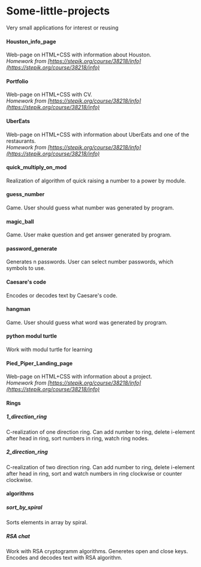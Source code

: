 # Some-little-projects
Very small applications for interest or reusing

#### Houston_info_page
Web-page on HTML+CSS with information about Houston.   
<i>Homework from [https://stepik.org/course/38218/info](https://stepik.org/course/38218/info) </i>
  
#### Portfolio
Web-page on HTML+CSS with CV.   
<i>Homework from [https://stepik.org/course/38218/info](https://stepik.org/course/38218/info) </i>

#### UberEats  
Web-page on HTML+CSS with information about UberEats and one of the restaurants.   
<i>Homework from [https://stepik.org/course/38218/info](https://stepik.org/course/38218/info) </i>  
  
#### quick_multiply_on_mod  
Realization of algorithm of quick raising a number to a power by module.   
  
#### guess_number  
Game. User should guess what number was generated by program.   
  
#### magic_ball  
Game. User make question and get answer generated by program.   
  
#### password_generate  
Generates n passwords. User can select number passwords, which symbols to use.   
  
#### Caesare's code  
Encodes or decodes text by Caesare's code.  
  
#### hangman  
Game. User should guess what word was generated by program.   
  
#### python modul turtle  
Work with modul turtle for learning  
  
#### Pied_Piper_Landing_page
Web-page on HTML+CSS with information about a project.   
<i>Homework from [https://stepik.org/course/38218/info](https://stepik.org/course/38218/info) </i>

#### Rings
##### 1_direction_ring  
C-realization of one direction ring. Can add number to ring, delete i-element after head in ring, sort numbers in ring, watch ring nodes.  
##### 2_direction_ring  
C-realization of two direction ring. Can add number to ring, delete i-element after head in ring, sort and watch numbers in ring clockwise or counter clockwise.    
   
#### algorithms
##### sort_by_spiral  
Sorts elements in array by spiral.  
##### RSA chat  
Work with RSA cryptogramm algorithms. Generetes open and close keys. Encodes and decodes text with RSA algorithm.  

